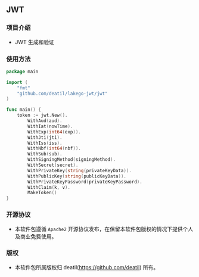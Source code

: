 ## JWT


### 项目介绍

*  JWT 生成和验证


### 使用方法

~~~go
package main

import (
    "fmt"
    "github.com/deatil/lakego-jwt/jwt"
)

func main() {
    token := jwt.New().
        WithAud(aud).
        WithIat(nowTime).
        WithExp(int64(exp)).
        WithJti(jti).
        WithIss(iss).
        WithNbf(int64(nbf)).
        WithSub(sub).
        WithSigningMethod(signingMethod).
        WithSecret(secret).
        WithPrivateKey(string(privateKeyData)).
        WithPublicKey(string(publicKeyData)).
        WithPrivateKeyPassword(privateKeyPassword).
        WithClaim(k, v).
        MakeToken()
}

~~~


### 开源协议

*  本软件包遵循 `Apache2` 开源协议发布，在保留本软件包版权的情况下提供个人及商业免费使用。


### 版权

*  本软件包所属版权归 deatil(https://github.com/deatil) 所有。
